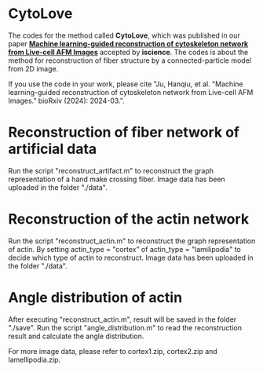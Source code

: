 # CytoLove

The codes for the method called **CytoLove**, which was published in our paper [**Machine learning-guided reconstruction of cytoskeleton network from Live-cell AFM Images**](https://www.biorxiv.org/content/10.1101/2024.03.21.584818v1.abstract) accepted by **iscience**. The codes is about the method for reconstruction of fiber structure by a connected-particle model from 2D image.

If you use the code in your work, please cite "Ju, Hanqiu, et al. "Machine learning-guided reconstruction of cytoskeleton network from Live-cell AFM Images." bioRxiv (2024): 2024-03.".

# Reconstruction of fiber network of artificial data

Run the script "reconstruct_artifact.m" to reconstruct the graph representation of a hand make crossing fiber.
Image data has been uploaded in the folder "./data". 

# Reconstruction of the actin network

Run the script "reconstruct_actin.m" to reconstruct the graph representation of actin.
By setting actin_type = "cortex" of actin_type = "lamilipodia" to decide which type of actin to reconstruct.
Image data has been uploaded in the folder "./data". 

# Angle distribution of actin

After executing "reconstruct_actin.m", result will be saved in the folder "./save". Run the script "angle_distribution.m" to read the reconstruction result and calculate the angle distribution.

For more image data, please refer to cortex1.zip, cortex2.zip and lamellipodia.zip.
